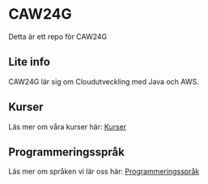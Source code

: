 # CAW24G

Detta är ett repo för CAW24G

## Lite info

CAW24G lär sig om Cloudutveckling med Java och AWS.

## Kurser

Läs mer om våra kurser här: [Kurser](/kurser.md)

## Programmeringsspråk

Läs mer om språken vi lär oss här: 
[Programmeringsspråk](/programmeringssprak.md)
